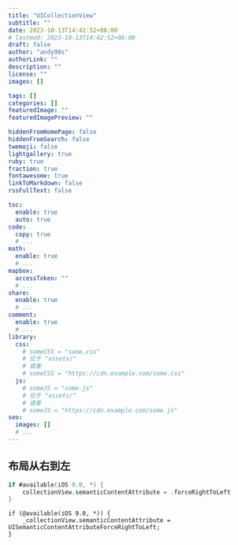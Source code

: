 ```yaml
---
title: "UICollectionView"
subtitle: ""
date: 2023-10-13T14:42:52+08:00
# lastmod: 2023-10-13T14:42:52+08:00
draft: false
author: "andy90s"
authorLink: ""
description: ""
license: ""
images: []

tags: []
categories: []
featuredImage: ""
featuredImagePreview: ""

hiddenFromHomePage: false
hiddenFromSearch: false
twemoji: false
lightgallery: true
ruby: true
fraction: true
fontawesome: true
linkToMarkdown: false
rssFullText: false

toc:
  enable: true
  auto: true
code:
  copy: true
  # ...
math:
  enable: true
  # ...
mapbox:
  accessToken: ""
  # ...
share:
  enable: true
  # ...
comment:
  enable: true
  # ...
library:
  css:
    # someCSS = "some.css"
    # 位于 "assets/"
    # 或者
    # someCSS = "https://cdn.example.com/some.css"
  js:
    # someJS = "some.js"
    # 位于 "assets/"
    # 或者
    # someJS = "https://cdn.example.com/some.js"
seo:
  images: []
  # ...
---
```

<!--more-->
## 布局从右到左
```swift
if #available(iOS 9.0, *) {
    collectionView.semanticContentAttribute = .forceRightToLeft
}
```
```objc
if (@available(iOS 9.0, *)) {
    _collectionView.semanticContentAttribute = UISemanticContentAttributeForceRightToLeft;
}
```
